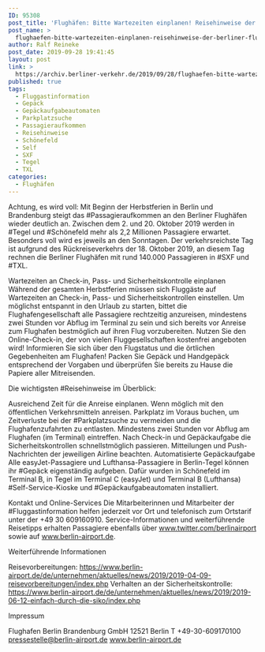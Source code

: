 ```yaml
---
ID: 95308
post_title: 'Flughäfen: Bitte Wartezeiten einplanen! Reisehinweise der Berliner Flughäfen für die Herbstferien, aus Berliner Flughäfen'
post_name: >
  flughaefen-bitte-wartezeiten-einplanen-reisehinweise-der-berliner-flughaefen-fuer-die-herbstferien-aus-berliner-flughaefen
author: Ralf Reineke
post_date: 2019-09-28 19:41:45
layout: post
link: >
  https://archiv.berliner-verkehr.de/2019/09/28/flughaefen-bitte-wartezeiten-einplanen-reisehinweise-der-berliner-flughaefen-fuer-die-herbstferien-aus-berliner-flughaefen/
published: true
tags:
  - Fluggastinformation
  - Gepäck
  - Gepäckaufgabeautomaten
  - Parkplatzsuche
  - Passagieraufkommen
  - Reisehinweise
  - Schönefeld
  - Self
  - SXF
  - Tegel
  - TXL
categories:
  - Flughäfen
---
```

Achtung, es wird voll: Mit Beginn der Herbstferien in Berlin und Brandenburg steigt das #Passagieraufkommen an den Berliner Flughäfen wieder deutlich an. Zwischen dem 2. und 20. Oktober 2019 werden in #Tegel und #Schönefeld mehr als 2,2 Millionen Passagiere erwartet. Besonders voll wird es jeweils an den Sonntagen. Der verkehrsreichste Tag ist aufgrund des Rückreiseverkehrs der 18. Oktober 2019, an diesem Tag rechnen die Berliner Flughäfen mit rund 140.000 Passagieren in #SXF und #TXL.

Wartezeiten an Check-in, Pass- und Sicherheitskontrolle einplanen
Während der gesamten Herbstferien müssen sich Fluggäste auf Wartezeiten an Check-in, Pass- und Sicherheitskontrollen einstellen. Um möglichst entspannt in den Urlaub zu starten, bittet die Flughafengesellschaft alle Passagiere rechtzeitig anzureisen, mindestens zwei Stunden vor Abflug im Terminal zu sein und sich bereits vor Anreise zum Flughafen bestmöglich auf ihren Flug vorzubereiten. Nutzen Sie den Online-Check-in, der von vielen Fluggesellschaften kostenfrei angeboten wird! Informieren Sie sich über den Flugstatus und die örtlichen Gegebenheiten am Flughafen! Packen Sie Gepäck und Handgepäck entsprechend der Vorgaben und überprüfen Sie bereits zu Hause die Papiere aller Mitreisenden.

Die wichtigsten #Reisehinweise im Überblick:

Ausreichend Zeit für die Anreise einplanen.
Wenn möglich mit den öffentlichen Verkehrsmitteln anreisen.
Parkplatz im Voraus buchen, um Zeitverluste bei der #Parkplatzsuche zu vermeiden und die Flughafenzufahrten zu entlasten.
Mindestens zwei Stunden vor Abflug am Flughafen (im Terminal) eintreffen.
Nach Check-in und Gepäckaufgabe die Sicherheitskontrollen schnellstmöglich passieren.
Mitteilungen und Push-Nachrichten der jeweiligen Airline beachten.
Automatisierte Gepäckaufgabe
Alle easyJet-Passagiere und Lufthansa-Passagiere in Berlin-Tegel können ihr #Gepäck eigenständig aufgeben. Dafür wurden in Schönefeld im Terminal B, in Tegel im Terminal C (easyJet) und Terminal B (Lufthansa) #Self-Service-Kioske und #Gepäckaufgabeautomaten installiert.

Kontakt und Online-Services
Die Mitarbeiterinnen und Mitarbeiter der #Fluggastinformation helfen jederzeit vor Ort und telefonisch zum Ortstarif unter der +49 30 609160910. Service-Informationen und weiterführende Reisetipps erhalten Passagiere ebenfalls über www.twitter.com/berlinairport sowie auf www.berlin-airport.de.

Weiterführende Informationen

Reisevorbereitungen:
https://www.berlin-airport.de/de/unternehmen/aktuelles/news/2019/2019-04-09-reisevorbereitungen/index.php
Verhalten an der Sicherheitskontrolle:
https://www.berlin-airport.de/de/unternehmen/aktuelles/news/2019/2019-06-12-einfach-durch-die-siko/index.php

Impressum

Flughafen Berlin Brandenburg GmbH
12521 Berlin
T +49-30-609170100
pressestelle@berlin-airport.de
www.berlin-airport.de